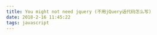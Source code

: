 ```yaml
---
title: You might not need jquery (不用jQuery话代码怎么写)
date: 2018-2-16 11:45:22
tags: javascript
---
```

